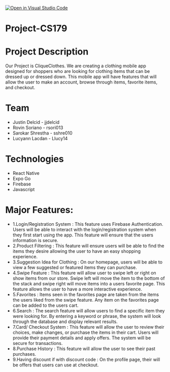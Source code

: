 [![Open in Visual Studio Code](https://classroom.github.com/assets/open-in-vscode-718a45dd9cf7e7f842a935f5ebbe5719a5e09af4491e668f4dbf3b35d5cca122.svg)](https://classroom.github.com/online_ide?assignment_repo_id=11509563&assignment_repo_type=AssignmentRepo)
# Project-CS179

# Project Description
Our Project is CliqueClothes. We are creating a clothing mobile app designed for shoppers who are looking for clothing items that can be dressed up or dressed down. This mobile app will have features that will allow the user to make an account, browse through items, favorite items, and checkout. 

# Team
- Justin Delcid - jjdelcid
- Rovin Soriano - rsori013
- Sarokar Shrestha - sshre010
- Lucyann Lacdan - Llucy14

# Technologies
- React Native 
- Expo Go
- Firebase
- Javascript

# Major Features:
- 1.Login/Registration System : This feature uses Firebase Authentication. Users will be able to interact with the login/registration system when they first start using the app. This feature will ensure that the users information is secure. 
- 2.Product Filtering : This feature will ensure users will be able to find the items they desire allowing the user to have an easy shopping experience.
- 3.Suggestion Idea for Clothing : On our homepage, users will be able to view a few suggested or featured items they can purchase.
- 4.Swipe Feature : This feature will allow user to swipe left or right on show items from our store. Swipe left will move the item to the bottom of the stack and swipe right will move items into a users favorite page. This feature allows the user to have a more interactive experience.
- 5.Favorites : Items seen in the favorites page are taken from the items the users liked from the swipe feature. Any item on the favorites page can be added to the users cart. 
- 6.Search : The search feature will allow users to find a specific item they were looking for. By entering a keyword or phrase, the system will look through the database and display relevant results. 
- 7.Card/ Checkout System : This feature will allow the user to review their choices, make changes, or purchase the items in their cart. Users will provide their payment details and apply offers. The system will be secure for transactions. 
- 8.Purchase History : This feature will allow the user to see their past purchases. 
- 9.Having discount if with discount code : On the profile page, their will be offers that users can use at checkout. 


